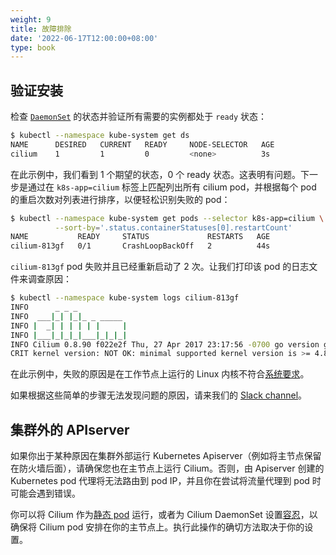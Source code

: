 ```yaml
---
weight: 9
title: 故障排除
date: '2022-06-17T12:00:00+08:00'
type: book
---
```


## 验证安装 

检查 [`DaemonSet`](https://docs.cilium.io/en/stable/glossary/#term-daemonset) 的状态并验证所有需要的实例都处于 `ready` 状态：

``` bash
$ kubectl --namespace kube-system get ds
NAME      DESIRED   CURRENT   READY     NODE-SELECTOR   AGE
cilium    1         1         0         <none>          3s
```

在此示例中，我们看到 1 个期望的状态，0 个 ready 状态。这表明有问题。下一步是通过在  `k8s-app=cilium` 标签上匹配列出所有 cilium pod，并根据每个 pod 的重启次数对列表进行排序，以便轻松识别失败的 pod：

``` bash
$ kubectl --namespace kube-system get pods --selector k8s-app=cilium \
          --sort-by='.status.containerStatuses[0].restartCount'
NAME           READY     STATUS             RESTARTS   AGE
cilium-813gf   0/1       CrashLoopBackOff   2          44s
```

`cilium-813gf` pod 失败并且已经重新启动了 2 次。让我们打印该 pod 的日志文件来调查原因：

``` bash
$ kubectl --namespace kube-system logs cilium-813gf
INFO      _ _ _
INFO  ___|_| |_|_ _ _____
INFO |  _| | | | | |     |
INFO |___|_|_|_|___|_|_|_|
INFO Cilium 0.8.90 f022e2f Thu, 27 Apr 2017 23:17:56 -0700 go version go1.7.5 linux/amd64
CRIT kernel version: NOT OK: minimal supported kernel version is >= 4.8
```

在此示例中，失败的原因是在工作节点上运行的 Linux 内核不符合[系统要求](https://docs.cilium.io/en/stable/operations/system_requirements/#admin-system-reqs)。

如果根据这些简单的步骤无法发现问题的原因，请来我们的 [Slack channel](https://docs.cilium.io/en/stable/glossary/#term-slack-channel)。

## 集群外的 APIserver

如果你出于某种原因在集群外部运行 Kubernetes Apiserver（例如将主节点保留在防火墙后面），请确保您也在主节点上运行 Cilium。否则，由 Apiserver 创建的 Kubernetes pod 代理将无法路由到 pod IP，并且你在尝试将流量代理到 pod 时可能会遇到错误。

你可以将 Cilium 作为[静态 pod](https://kubernetes.io/docs/tasks/configure-pod-container/static-pod/) 运行，或者为 Cilium DaemonSet 设置[容忍](https://kubernetes.io/docs/concepts/configuration/taint-and-toleration/)，以确保将 Cilium pod 安排在你的主节点上。执行此操作的确切方法取决于你的设置。
